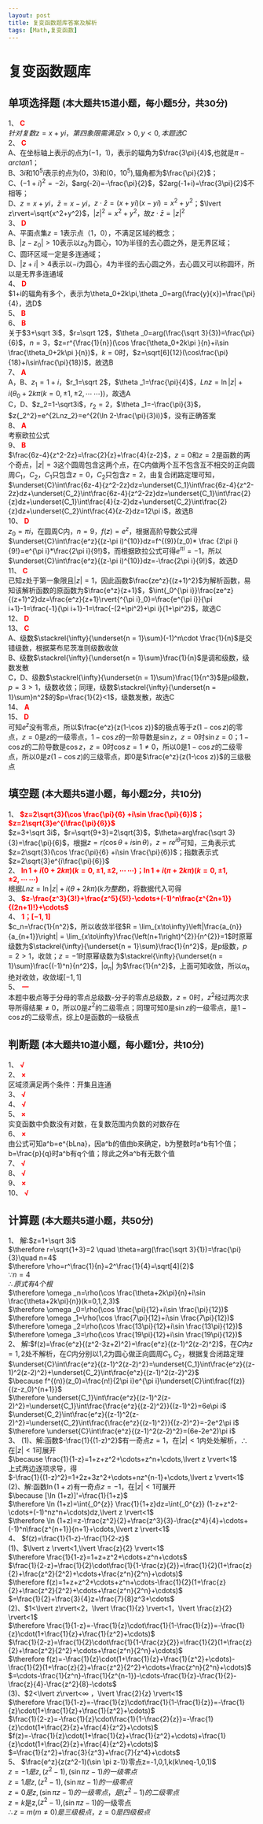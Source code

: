 ```yaml
---
layout: post
title: 复变函数题库答案及解析
tags: [Math,复变函数]
---
```


# 复变函数题库  
## 单项选择题 <font size="4px">(本大题共15道小题，每小题5分，共30分)</font>  
<!--more-->
1、 <font color="red">**C**</font>  
$针对复数z=x+yi，第四象限需满足x>0,y<0,本题选C$  
2、 <font color="red">**C**</font>  
A、在坐标轴上表示的点为$(-1，1)$，表示的辐角为$\frac{3\pi}{4}$,也就是$\pi-arctan1$；  
B、$3i$和$10^5i$表示的点为$(0，3)$和$(0，10^5)$,辐角都为$\frac{\pi}{2}$；  
C、$(-1+i)^2=-2i$，$arg(-2i)=-\frac{\pi}{2}$，$2arg(-1+i)=\frac{3\pi}{2}$不相等；  
D、$z=x+yi$，$\bar z=x-yi$，$z\cdot\bar z=(x+yi)(x-yi)=x^2+y^2$；$\lvert z\rvert=\sqrt{x^2+y^2}$，$\lvert z\rvert^2=x^2+y^2$，故$z\cdot\bar z=\lvert z\rvert^2$  
3、 <font color="red">**D**</font>  
A、平面点集$z=1$表示点$（1，0）$，不满足区域的概念；  
B、$\lvert z-z_0\rvert>10$表示以$z_0$为圆心，10为半径的去心圆之外，是无界区域；  
C、圆环区域一定是多连通域；  
D、$\lvert z+i\rvert>4$表示以$-i$为圆心，4为半径的去心圆之外，去心圆又可以称圆环，所以是无界多连通域  
4、 <font color="red">**D**</font>  
$1+i的辐角有多个，表示为\theta_0+2k\pi,\theta _0=arg(\frac{y}{x})=\frac{\pi}{4}，选D$  
5、 <font color="red">**B**</font>  
6、 <font color="red">**B**</font>  
关于$3+\sqrt 3i$，$r=\sqrt 12$，$\theta _0=arg(\frac{\sqrt 3}{3})=\frac{\pi}{6}$，$n=3$，$z=r^{\frac{1}{n}}(\cos \frac{\theta_0+2k\pi }{n}+i\sin \frac{\theta_0+2k\pi }{n})$，$k=0$时，$z=\sqrt[6]{12}(\cos\frac{\pi}{18}+i\sin\frac{\pi}{18})$，故选B  
7、 <font color="red">**A**</font>  
A，B、$z_1=1+i$，$r_1=\sqrt 2$，$\theta _1=\frac{\pi}{4}$，$Lnz=\ln \lvert z\rvert+i(\theta _0+2k\pi(k=0,\pm1,\pm2,\cdots\,\cdots))$，故选A  
C，D、$z_2=1-\sqrt3i$，$r_2=2$，$\theta _1=-\frac{\pi}{3}$，$z{_2^2}=e^{2Lnz_2}=e^{2(\ln 2-\frac{\pi}{3}i)}$，没有正确答案  
8、 <font color="red">**A**</font>  
考察欧拉公式  
9、 <font color="red">**B**</font>  
$\frac{6z-4}{z^2-2z}=\frac{2}{z}+\frac{4}{z-2}$，$z=0$和$z=2$是函数的两个奇点，$\lvert z\rvert=3$这个圆周包含这两个点，在C内做两个互不包含互不相交的正向圆周$C_1$，$C_2$，$C_1$只包含$z=0$，$C_2$只包含$z=2$，由复合闭路定理可知，$\underset{C}\int\frac{6z-4}{z^2-2z}dz=\underset{C_1}\int\frac{6z-4}{z^2-2z}dz+\underset{C_2}\int\frac{6z-4}{z^2-2z}dz=\underset{C_1}\int\frac{2}{z}dz+\underset{C_1}\int\frac{4}{z-2}dz+\underset{C_2}\int\frac{2}{z}dz+\underset{C_2}\int\frac{4}{z-2}dz=12\pi i$，故选B  
10、 <font color="red">**D**</font>  
$z_0=\pi i$，在圆周C内，$n=9$，$f(z)=e^z$，根据高阶导数公式得$\underset{C}\int\frac{e^z}{(z-\pi i)^{10}}dz=f^{(9)}(z_0)* \frac {2\pi i}{9!}=e^{\pi i}*\frac{2\pi i}{9!}$，而根据欧拉公式可得$e^{\pi i}=-1$，所以$\underset{C}\int\frac{e^z}{(z-\pi i)^{10}}dz=-\frac{2\pi i}{9!}$，故选D  
11、 <font color="red">**C**</font>  
已知z处于第一象限且$\lvert z\rvert=1$，因此函数$\frac{ze^z}{(z+1)^2}$为解析函数，易知该解析函数的原函数为$\frac{e^z}{z+1}$，$\int{_0^{\pi i}}\frac{ze^z}{(z+1)^2}dz=\frac{e^z}{z+1}\rvert{^{\pi i}_0}=\frac{e^{\pi i}}{\pi i+1}-1=\frac{-1}{\pi i+1}-1=\frac{-(2+\pi^2)+\pi i}{1+\pi^2}$，故选C  
12、 <font color="red">**D**</font>  
13、 <font color="red">**C**</font>  
A、级数$\stackrel{\infty}{\underset{n = 1}\sum}(-1)^n\cdot \frac{1}{n}$是交错级数，根据莱布尼茨准则级数收敛  
B、级数$\stackrel{\infty}{\underset{n = 1}\sum}\frac{1}{n}$是调和级数，级数发散  
C，D、级数$\stackrel{\infty}{\underset{n = 1}\sum}\frac{1}{n^3}$是p级数，$p=3>1$，级数收敛；同理，级数$\stackrel{\infty}{\underset{n = 1}\sum}n^2$的$p=\frac{1}{2}<1$，级数发散，故选C  
14、 <font color="red">**A**</font>  
15、 <font color="red">**D**</font>  
可知$e^z$没有零点，所以$\frac{e^z}{z(1-\cos z)}$的极点等于$z(1-\cos z)$的零点，$z=0$是$z$的一级零点，$1-\cos z$的一阶导数是$\sin z$，$z=0$时$\sin z=0$；$1-\cos z$的二阶导数是$\cos z$，$z=0$时$\cos z=1\neq0$，所以0是$1-\cos z$的二级零点，所以0是$z(1-\cos z)$的三级零点，即0是$\frac{e^z}{z(1-\cos z)}$的三级极点  
## 填空题 <font size="4px">(本大题共5道小题，每小题2分，共10分)</font>  
1、 <font color="red">**$z=2\sqrt{3}(\cos \frac{\pi}{6} +i\sin \frac{\pi}{6})$；$z=2\sqrt{3}e^{i\frac{\pi}{6}}$**</font>  
$z=3+\sqrt 3i$，$r=\sqrt{9+3}=2\sqrt{3}$，$\theta=arg\frac{\sqrt 3}{3}=\frac{\pi}{6}$，根据$z=r(\cos \theta +i\sin \theta)，z=re^{i\theta}$可知，三角表示式$z=2\sqrt{3}(\cos \frac{\pi}{6} +i\sin \frac{\pi}{6})$；指数表示式$z=2\sqrt{3}e^{i\frac{\pi}{6}}$  
2、 <font color="red">**$\ln1+i(0+2k\pi)(k=0,\pm1,\pm2,\cdots\,\cdots)$；$\ln1+i(\pi+2k\pi)(k=0,\pm1,\pm2,\cdots\,\cdots)$**</font>  
根据$Lnz=\ln \lvert z\rvert+i(\theta+2k\pi)(k为整数)$，将数据代入可得  
3、 <font color="red">**$z-\frac{z^3}{3!}+\frac{z^5}{5!}-\cdots+(-1)^n\frac{z^{2n+1}}{(2n+1)!}+\cdots$**</font>  
4、 <font color="red">**$1；[-1,1]$**</font>  
$c_n=\frac{1}{n^2}$，所以收敛半径$R = \lim_{x\to\infty}\left|\frac{a_{n}}{a_{n+1}}\right| = \lim_{x\to\infty}\frac{\left(n+1\right)^{2}}{n^{2}}=1$时原幂级数为$\stackrel{\infty}{\underset{n = 1}\sum}\frac{1}{n^2}$，是p级数，$p=2>1$，收敛；$z=-1$时原幂级数为$\stackrel{\infty}{\underset{n = 1}\sum}\frac{(-1)^n}{n^2}$，$\lvert\alpha _n\rvert$ 为$\frac{1}{n^2}$，上面可知收敛，所以$\alpha _n$绝对收敛，收敛域$[-1,1]$  
5、 <font color="red">**$一$**</font>  
本题中极点等于分母的零点总级数-分子的零点总级数，$z=0$时，$z^2$经过两次求导所得结果$\neq0$，所以$0$是$z^2$的二级零点；同理可知$0$是$\sin z$的一级零点，是$1-\cos z$的二级零点，综上0是函数的一级极点  
## 判断题 <font size="4px">(本大题共10道小题，每小题1分，共10分)</font>  
1、 <font color="red">**$√$**</font>  
2、 <font color="red">**$×$**</font>  
区域须满足两个条件：开集且连通  
3、 <font color="red">**$√$**</font>  
4、 <font color="red">**$√$**</font>  
5、 <font color="red">**$×$**</font>  
实变函数中负数没有对数，在复数范围内负数的对数存在  
6、 <font color="red">**$×$**</font>  
由公式可知a^b=e^{bLna}，因a^b的值由b来确定，b为整数时a^b有1个值；b=\frac{p}{q}时a^b有q个值；除此之外a^b有无数个值  
7、 <font color="red">**$√$**</font>  
8、 <font color="red">**$√$**</font>  
9、 <font color="red">**$×$**</font>  
10、 <font color="red">**$√$**</font>  
## 计算题 <font size="4px">(本大题共5道小题，共50分)</font>  
1、 解:$z=1+\sqrt 3i$  
$\therefore	r=\sqrt{1+3}=2 \quad \theta=arg(\frac{\sqrt 3}{1})=\frac{\pi}{3}\quad n=4$  
$\therefore	\rho=r^\frac{1}{n}=2^\frac{1}{4}=\sqrt[4]{2}$  
$\because n=4$  
$\therefore 原式有4个根$  
$\therefore \omega _n=\rho(\cos \frac{\theta+2k\pi}{n}+i\sin \frac{\theta+2k\pi}{n})(k=0,1,2,3)$  
$\therefore \omega _0=\rho(\cos \frac{\pi}{12}+i\sin \frac{\pi}{12})$  
$\therefore \omega _1=\rho(\cos \frac{7\pi}{12}+i\sin \frac{7\pi}{12})$  
$\therefore \omega _2=\rho(\cos \frac{13\pi}{12}+i\sin \frac{13\pi}{12})$  
$\therefore \omega _3=\rho(\cos \frac{19\pi}{12}+i\sin \frac{19\pi}{12})$  
2、 解:$f(z)=\frac{e^z}{(z^2-3z+2)^2}=\frac{e^z}{(z-1)^2(z-2)^2}$，在$C$内$z=1,2$处不解析，在$C$内分别以1,2为圆心做正向圆周$C_1,C_2$，根据复合闭路定理  
$\underset{C}\int\frac{e^z}{(z-1)^2(z-2)^2}=\underset{C_1}\int\frac{e^z}{(z-1)^2(z-2)^2}+\underset{C_2}\int\frac{e^z}{(z-1)^2(z-2)^2}$  
$\because f^{(n)}(z_0)=\frac{n!}{2\pi i}e^{\pi i}\underset{C}\int\frac{f(z)}{(z-z_0)^{n+1}}$  
$\therefore \underset{C_1}\int\frac{e^z}{(z-1)^2(z-2)^2}=\underset{C_1}\int\frac{\frac{e^z}{(z-2)^2}}{(z-1)^2}=6e\pi i$  
$\underset{C_2}\int\frac{e^z}{(z-1)^2(z-2)^2}=\underset{C_2}\int\frac{\frac{e^z}{(z-1)^2}}{(z-2)^2}=-2e^2\pi i$  
$\therefore \underset{C}\int\frac{e^z}{(z-1)^2(z-2)^2}=(6e-2e^2)\pi i$  
3、 (1)、解:函数$-\frac{1}{(1-z)^2}$有一奇点$z=1$，在$\lvert z \rvert<1$内处处解析，$\therefore$ 在$\lvert z \rvert<1$可展开  
$\because \frac{1}{1-z}=1+z+z^2+\cdots+z^n+\cdots,\lvert z \rvert<1$  
上式两边逐项求导，得  
$-\frac{1}{(1-z)^2}=1+2z+3z^2+\cdots+nz^{n-1}+\cdots,\lvert z \rvert<1$  
(2)、解:函数$\ln (1+z)$有一奇点$z=-1$，在$\lvert z \rvert<1$可展开  
$\because [\ln (1+z)]'=\frac{1}{1+z}$  
$\therefore \ln (1+z)=\int{_0^{z}} \frac{1}{1+z}dz=\int{_0^{z}} (1-z+z^2-\cdots+(-1)^nz^n+\cdots)dz,\lvert z \rvert<1$  
$\therefore \ln (1+z)=z-\frac{z^2}{2}+\frac{z^3}{3}-\frac{z^4}{4}+\cdots+(-1)^n\frac{z^{n+1}}{n+1}+\cdots,\lvert z \rvert<1$  
4、 $f(z)=\frac{1}{1-z}-\frac{1}{2-z}$  
(1)、$\lvert z \rvert<1,\lvert \frac{z}{2} \rvert<1$  
$\therefore \frac{1}{1-z}=1+z+z^2+\cdots+z^n+\cdots$  
$\frac{1}{2-z}=\frac{1}{2}\cdot\frac{1}{1-\frac{z}{2}}=\frac{1}{2}(1+\frac{z}{2}+\frac{z^2}{2^2}+\cdots+\frac{z^n}{2^n}+\cdots)$  
$\therefore f(z)=1+z+z^2+\cdots+z^n+\cdots-\frac{1}{2}(1+\frac{z}{2}+\frac{z^2}{2^2}+\cdots+\frac{z^n}{2^n}+\cdots)$  
$=\frac{1}{2}+\frac{3}{4}z+\frac{7}{8}z^3+\cdots$  
(2)、$1<\lvert z\rvert<2，\lvert \frac{1}{z} \rvert<1，\lvert \frac{z}{2} \rvert<1$  
$\therefore \frac{1}{1-z}=-\frac{1}{z}\cdot\frac{1}{1-\frac{1}{z}}=-\frac{1}{z}\cdot(1+\frac{1}{z}+\frac{1}{z^2}+\cdots)$  
$\frac{1}{2-z}=\frac{1}{2}\cdot\frac{1}{1-\frac{z}{2}}=\frac{1}{2}(1+\frac{z}{2}+\frac{z^2}{2^2}+\cdots+\frac{z^n}{2^n}+\cdots)$  
$\therefore f(z)=-\frac{1}{z}\cdot(1+\frac{1}{z}+\frac{1}{z^2}+\cdots)-\frac{1}{2}(1+\frac{z}{2}+\frac{z^2}{2^2}+\cdots+\frac{z^n}{2^n}+\cdots)$  
$=\cdots-\frac{1}{z^n}-\frac{1}{z^{n-1}}-\cdots-\frac{1}{z}-\frac{1}{2}-\frac{z}{4}-\frac{z^2}{8}-\cdots$  
(3)、$2<\lvert z\rvert<∞ $，$\lvert \frac{2}{z} \rvert<1$  
$\therefore \frac{1}{1-z}=-\frac{1}{z}\cdot\frac{1}{1-\frac{1}{z}}=-\frac{1}{z}\cdot(1+\frac{1}{z}+\frac{1}{z^2}+\cdots)$  
$\frac{1}{2-z}=-\frac{1}{z}\cdot\frac{1}{1-\frac{2}{z}}=-\frac{1}{z}\cdot(1+\frac{2}{z}+\frac{4}{z^2}+\cdots)$  
$f(z)=-\frac{1}{z}\cdot(1+\frac{1}{z}+\frac{1}{z^2}+\cdots)+\frac{1}{z}\cdot(1+\frac{2}{z}+\frac{4}{z^2}+\cdots)$  
$=\frac{1}{z^2}+\frac{3}{z^3}+\frac{7}{z^4}+\cdots$  
5、 $\frac{e^z}{z(z^2-1)(\sin \pi z-1)}零点z=-1,0,1,k(k\neq-1,0,1)$  
$z=-1是z,(z^2-1),(\sin \pi z-1)的一级零点$  
$z=1是z,(z^2-1),(\sin \pi z-1)的一级零点$  
$z=0是z,(\sin \pi z-1)的一级零点，是(z^2-1)的二级零点$  
$z=k$是z,$(z^2-1)$,$(\sin \pi z-1)$的一级零点  
$\therefore z=m(m\neq0)是三级极点，z=0是四级极点$